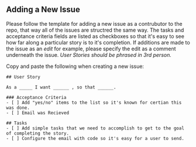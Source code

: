 ## Adding a New Issue
Please follow the template for adding a new issue as a contrubutor to the repo, that way all of the issues are structred the same way. The tasks and acceptance criteria fields are listed as checkboxes so that it's easy to see how far along a particular story is to it's completion. If additions are made to the issue as an _edit_ for example, please specify the edit as a comment underneath the issue. _User Stories should be phrased in 3rd person._

Copy and paste the following when creating a new issue:

```
## User Story

As a _____ I want ______ , so that ______.

### Acceptance Criteria
- [ ] Add "yes/no" items to the list so it's known for certian this was done.
- [ ] Email was Recieved

## Tasks
- [ ] Add simple tasks that we need to accomplish to get to the goal of completing the story.
- [ ] Configure the email with code so it's easy for a user to send.
```
